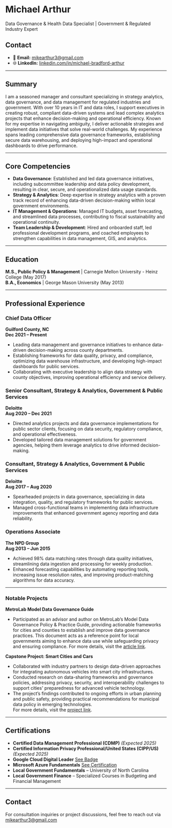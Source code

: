 # Michael Arthur

Data Governance & Health Data Specialist | Government & Regulated Industry Expert

## Contact

- 📧 **Email:** [mikearthur3@gmail.com](mailto:mikearthur3@gmail.com)  
- 🌐 **LinkedIn:** [linkedin.com/in/michael-bradford-arthur](https://www.linkedin.com/in/michael-bradford-arthur)  

--- 

## Summary

I am a seasoned manager and consultant specializing in strategy analytics, data governance, and data management for regulated industries and government. With over 10 years in IT and data roles, I support executives in creating robust, compliant data-driven systems and lead complex analytics projects that enhance decision-making and operational efficiency. Known for my expertise in navigating ambiguity, I deliver actionable strategies and implement data initiatives that solve real-world challenges. My experience spans leading comprehensive data governance frameworks, establishing secure data warehousing, and deploying high-impact and operational dashboards to drive performance.

---

## Core Competencies

- **Data Governance**: Established and led data governance initiatives, including subcommittee leadership and data policy development, resulting in clear, secure, and operationalized data usage standards.
- **Strategy & Analytics**: Deep expertise in strategy analytics with a proven track record of enhancing data-driven decision-making within local government environments.
- **IT Management & Operations**: Managed IT budgets, asset forecasting, and streamlined data processes, contributing to fiscal sustainability and operational continuity.
- **Team Leadership & Development**: Hired and onboarded staff, led professional development programs, and coached employees to strengthen capabilities in data management, GIS, and analytics.

---

## Education

**M.S., Public Policy & Management** | Carnegie Mellon University - Heinz College (May 2017)  
**B.A., Economics** | George Mason University (May 2013)  

--- 

## Professional Experience

### Chief Data Officer  
**Guilford County, NC**  
**Dec 2021 – Present**  

- Leading data management and governance initiatives to enhance data-driven decision-making across county departments.
- Establishing frameworks for data quality, privacy, and compliance, optimizing data warehouse infrastructure, and developing high-impact dashboards for public services.
- Collaborating with executive leadership to align data strategy with county objectives, improving operational efficiency and service delivery.

### Senior Consultant, Strategy & Analytics, Government & Public Services  
**Deloitte**  
**Aug 2020 – Dec 2021**  

- Directed analytics projects and data governance implementations for public sector clients, focusing on data security, regulatory compliance, and operational effectiveness.
- Developed tailored data management solutions for government agencies, helping them leverage analytics to drive informed decision-making.

### Consultant, Strategy & Analytics, Government & Public Services  
**Deloitte**  
**Aug 2017 – Aug 2020**  

- Spearheaded projects in data governance, specializing in data integration, quality, and regulatory frameworks for public services.
- Managed cross-functional teams in implementing data infrastructure improvements that enhanced government agency reporting and data reliability.

### Operations Associate  
**The NPD Group**  
**Aug 2013 – Jun 2015**  

- Achieved 98% data matching rates through data quality initiatives, streamlining data ingestion and processing for weekly production.
- Enhanced forecasting capabilities by automating reporting tools, increasing issue resolution rates, and improving product-matching algorithms for data accuracy.

---

### Notable Projects  

**MetroLab Model Data Governance Guide**  
- Participated as an advisor and author on MetroLab’s Model Data Governance Policy & Practice Guide, providing actionable frameworks for cities and counties to establish and improve data governance practices. This document acts as a reference point for local governments aiming to enhance data use while safeguarding privacy and ensuring compliance. For more details, visit the [article link](https://www.govtech.com/analytics/data-governance-guide-offers-models-for-local-governments).
  
**Capstone Project: Smart Cities and Cars** 
- Collaborated with industry partners to design data-driven approaches for integrating autonomous vehicles into smart city infrastructures.
- Conducted research on data-sharing frameworks and governance policies, addressing privacy, security, and interoperability challenges to support cities' preparedness for advanced vehicle technology.
- The project’s findings contributed to ongoing efforts in urban planning and public safety, providing practical recommendations for municipal data policy in emerging technologies.  
For more details, visit the [project link](https://www.heinz.cmu.edu/media/2018/June/smart-cities-and-cars).

--- 

## Certifications

- **Certified Data Management Professional (CDMP)** _(Expected 2025)_
- **Certified Information Privacy Professional/United States (CIPP/US)** _(Expected 2025)_
- **Google Cloud Digital Leader** [See Badge](https://www.cloudskillsboost.google/public_profiles/0342516c-87b8-41a5-b86a-7b0e6b1bdfb8/badges/6880080)
- **Microsoft Azure Fundamentals** [See Certification](https://learn.microsoft.com/en-us/users/MichaelArthur-0540/achievements/9NPPHENU)
- **Local Government Fundamentals** – University of North Carolina
- **Local Government Finance** – Specialized Courses in Budgeting and Financial Management

---


## Contact

For consultation inquiries or project discussions, feel free to reach out via [mikearthur3@gmail.com](mailto:mikearthur3@gmail.com)
